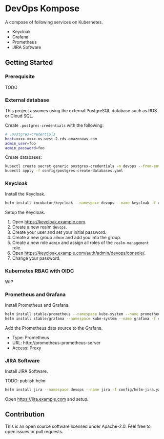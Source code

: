 # DevOps Kompose

A compose of following services on Kubernetes.

- Keycloak
- Grafana
- Prometheus
- JIRA Software

## Getting Started

### Prerequisite

TODO

### External database

This project assumes using the external PostgreSQL database such as RDS or Cloud SQL.

Create `.postgres-credentials` with the following:

```sh
# .postgres-credentials
host=xxxx.xxxx.us-west-2.rds.amazonaws.com
admin_user=foo
admin_password=foo
```

Create databases:

```sh
kubectl create secret generic postgres-credentials -n devops --from-env-file .postgres-credentials
kubectl apply -f config/postgres-create-databases.yaml
```

### Keycloak

Install the Keycloak.

```sh
helm install incubator/keycloak --namespace devops --name keycloak -f config/helm-keycloak.yaml
```

Setup the Keycloak.

1. Open https://keycloak.example.com.
1. Create a new realm `devops`.
1. Create your user and set your initial password.
1. Create a new group `admin` and add you into the group.
1. Create a new role `admin` and assign all roles of the `realm-management` role.
1. Open https://keycloak.example.com/auth/admin/devops/console/.
1. Change your password.

### Kubernetes RBAC with OIDC

WIP

### Prometheus and Grafana

Install Prometheus and Grafana.

```sh
helm install stable/prometheus --namespace kube-system --name prometheus -f config/helm-prometheus.yaml
helm install stable/grafana --namespace kube-system --name grafana -f config/helm-grafana.yaml
```

Add the Prometheus data source to the Grafana.

- Type: Prometheus
- URL: http://prometheus-prometheus-server
- Access: Proxy

### JIRA Software

Install JIRA Software.

TODO: publish helm

```sh
helm install jira --namespace devops --name jira -f config/helm-jira.yaml
```

Open https://jira.example.com and setup.

## Contribution

This is an open source software licensed under Apache-2.0.
Feel free to open issues or pull requests.
